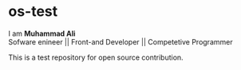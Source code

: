 # os-test
I am **Muhammad Ali**  
Sofware enineer || Front-and Developer || Competetive Programmer  

This is a test repository for open source contribution.
